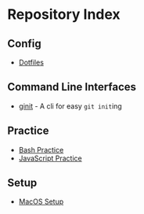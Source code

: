 # Repository Index

## Config

- [Dotfiles](https://github.com/timdavish/dotfiles)

## Command Line Interfaces

- [ginit](https://github.com/timdavish/ginit-cli) - A cli for easy `git init`ing

## Practice

- [Bash Practice](https://github.com/timdavish/bash-practice)
- [JavaScript Practice](https://github.com/timdavish/js-practice)

## Setup

- [MacOS Setup](https://github.com/nicolashery/mac-dev-setup)
